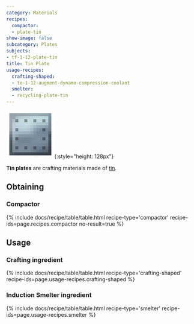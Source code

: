```yaml
---
category: Materials
recipes:
  compactor:
  - plate-tin
show-image: false
subcategory: Plates
subjects:
- tf-1-12-plate-tin
title: Tin Plate
usage-recipes:
  crafting-shaped:
  - te-1-12-augment-dynamo-compression-coolant
  smelter:
  - recycling-plate-tin
---
```


![Tin plate](/assets/images/docs/1.12/thermal-foundation/plate-tin.png){:style="height: 128px"}


**Tin plates** are crafting materials made of [tin](../tin-ingot/).


Obtaining
---------

### Compactor
{% include docs/recipe/table/table.html recipe-type='compactor' recipe-ids=page.recipes.compactor no-result=true %}


Usage
-----

### Crafting ingredient
{% include docs/recipe/table/table.html recipe-type='crafting-shaped' recipe-ids=page.usage-recipes.crafting-shaped %}

### Induction Smelter ingredient
{% include docs/recipe/table/table.html recipe-type='smelter' recipe-ids=page.usage-recipes.smelter %}
